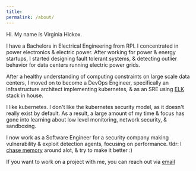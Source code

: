 ```yaml
---
title:
permalink: /about/
---
```


Hi. My name is Virginia Hickox. 

I have a Bachelors in Electrical Engineering from RPI. I concentrated in power electronics & electric power. After working for power & energy startups, I started designing fault tolerant systems, & detecting outlier behavior for data centers running electric power grids. 

After a healthy understanding of computing constraints on large scale data centers, I moved on to become a DevOps Engineer, specifically an infrastructure architect implementing kubernetes, & as an SRE using [ELK](https://www.elastic.co/products/elasticsearch) stack in house.

I like kubernetes. I don't like the kubernetes security model, as it doesn't really exist by default. As a result, a large amount of my time & focus has gone into learning about low level monitoring, network security, & sandboxing. 

I now work as a Software Engineer for a security company making vulnerability & exploit detection agents, focusing on performance. tldr: I [chase memory](https://ginxh.io/2018-04-18/high-performance-priority-queues-and-ruby/) around alot, & try to make it better :) 

If you want to work on a project with me, you can reach out via [email](virginiahickox@protonmail.com)

